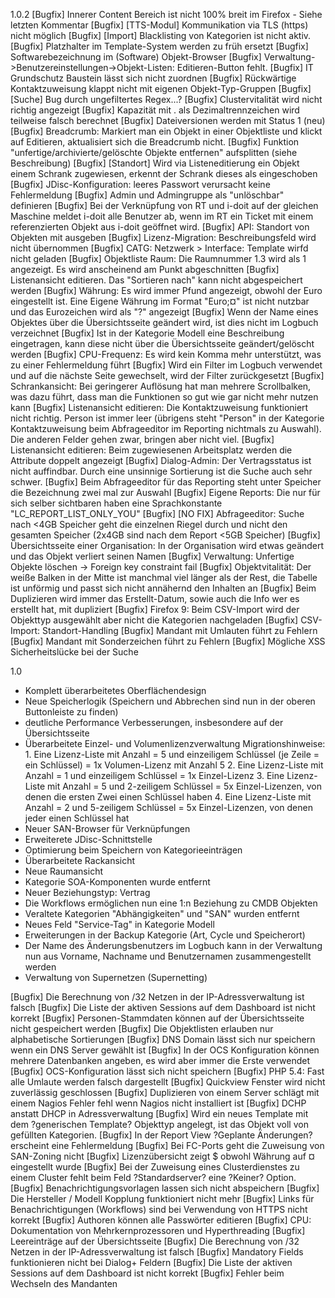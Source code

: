 1.0.2
[Bugfix]    Innerer Content Bereich ist nicht 100% breit im Firefox - Siehe letzten Kommentar
 [Bugfix]    [TTS-Modul] Kommunikation via TLS (https) nicht möglich
 [Bugfix]    [Import] Blacklisting von Kategorien ist nicht aktiv.
 [Bugfix]    Platzhalter im Template-System werden zu früh ersetzt
 [Bugfix]    Softwarebezeichnung im (Software) Objekt-Browser
 [Bugfix]    Verwaltung->Benutzereinstellungen->Objekt-Listen: Editieren-Button fehlt.
 [Bugfix]    IT Grundschutz Baustein lässt sich nicht zuordnen
 [Bugfix]    Rückwärtige Kontaktzuweisung klappt nicht mit eigenen Objekt-Typ-Gruppen
 [Bugfix]    [Suche] Bug durch ungefiltertes Regex...?
 [Bugfix]    Clustervitalität wird nicht richtig angezeigt
 [Bugfix]    Kapazität mit . als Dezimaltrennzeichen wird teilweise falsch berechnet
 [Bugfix]    Dateiversionen werden mit Status 1 (neu)
 [Bugfix]    Breadcrumb: Markiert man ein Objekt in einer Objektliste und klickt auf Editieren, aktualisiert sich die Breadcrumb nicht.
 [Bugfix]    Funktion "unfertige/archivierte/gelöschte Objekte entfernen" aufsplitten (siehe Beschreibung)
 [Bugfix]    [Standort] Wird via Listeneditierung ein Objekt einem Schrank zugewiesen, erkennt der Schrank dieses als eingeschoben
 [Bugfix]    JDisc-Konfiguration: leeres Passwort verursacht keine Fehlermeldung
 [Bugfix]    Admin und Admingruppe als "unlöschbar" definieren
 [Bugfix]    Bei der Verknüpfung von RT und i-doit auf der gleichen Maschine meldet i-doit alle Benutzer ab, wenn im RT ein Ticket mit einem referenzierten Objekt aus i-doit geöffnet wird.
 [Bugfix]    API: Standort von Objekten mit ausgeben
 [Bugfix]    Lizenz-Migration: Beschreibungsfeld wird nicht übernommen
 [Bugfix]    CATG: Netzwerk > Interface: Template wirfd nicht geladen
 [Bugfix]    Objektliste Raum: Die Raumnummer 1.3 wird als 1 angezeigt. Es wird anscheinend am Punkt abgeschnitten
 [Bugfix]    Listenansicht editieren. Das "Sortieren nach" kann nicht abgespeichert werden
 [Bugfix]    Währung: Es wird immer Pfund angezeigt, obwohl der Euro eingestellt ist. Eine Eigene Währung im Format "Euro;¤" ist nicht nutzbar und das Eurozeichen wird als "?" angezeigt
 [Bugfix]    Wenn der Name eines Objektes über die Übersichtsseite geändert wird, ist dies nicht im Logbuch verzeichnet
 [Bugfix]    Ist in der Kategorie Modell eine Beschreibung eingetragen, kann diese nicht über die Übersichtsseite geändert/gelöscht werden
 [Bugfix]    CPU-Frequenz: Es wird kein Komma mehr unterstützt, was zu einer Fehlermeldung führt
 [Bugfix]    Wird ein Filter im Logbuch verwendet und auf die nächste Seite gewechselt, wird der Filter zurückgesetzt
 [Bugfix]    Schrankansicht: Bei geringerer Auflösung hat man mehrere Scrollbalken, was dazu führt, dass man die Funktionen so gut wie gar nicht mehr nutzen kann
 [Bugfix]    Listenansicht editieren: Die Kontaktzuweisung funktioniert nicht richtig. Person ist immer leer (übrigens steht "Person" in der Kategorie Kontaktzuweisung beim Abfrageeditor im Reporting nichtmals zu Auswahl). Die anderen Felder gehen zwar, bringen aber nicht viel.
 [Bugfix]    Listenansicht editieren: Beim zugewiesenen Arbeitsplatz werden die Attribute doppelt angezeigt
 [Bugfix]    Dialog-Admin: Der Vertragsstatus ist nicht auffindbar. Durch eine unsinnige Sortierung ist die Suche auch sehr schwer.
 [Bugfix]    Beim Abfrageeditor für das Reporting steht unter Speicher die Bezeichnung zwei mal zur Auswahl
 [Bugfix]    Eigene Reports: Die nur für sich selber sichtbaren haben eine Sprachkonstante "LC_REPORT_LIST_ONLY_YOU"
 [Bugfix]    [NO FIX] Abfrageeditor: Suche nach <4GB Speicher geht die einzelnen Riegel durch und nicht den gesamten Speicher (2x4GB sind nach dem Report <5GB Speicher)
 [Bugfix]    Übersichtsseite einer Organisation: In der Organisation wird etwas geändert und das Objekt verliert seinen Namen
 [Bugfix]    Verwaltung: Unfertige Objekte löschen -> Foreign key constraint fail
 [Bugfix]    Objektvitalität: Der weiße Balken in der Mitte ist manchmal viel länger als der Rest, die Tabelle ist unförmig und passt sich nicht annähernd den Inhalten an
 [Bugfix]    Beim Duplizieren wird immer das Erstellt-Datum, sowie auch die Info wer es erstellt hat, mit dupliziert
 [Bugfix]    Firefox 9: Beim CSV-Import wird der Objekttyp ausgewählt aber nicht die Kategorien nachgeladen
 [Bugfix]    CSV-Import: Standort-Handling
 [Bugfix]    Mandant mit Umlauten führt zu Fehlern
 [Bugfix]    Mandant mit Sonderzeichen führt zu Fehlern
 [Bugfix]    Mögliche XSS Sicherheitslücke bei der Suche

1.0
- Komplett überarbeitetes Oberflächendesign
 - Neue Speicherlogik (Speichern und Abbrechen sind nun in der oberen Buttonleiste zu finden)
 - deutliche Performance Verbesserungen, insbesondere auf der Übersichtsseite
 - Überarbeitete Einzel- und Volumenlizenzverwaltung
    Migrationshinweise:
        1. Eine Lizenz-Liste mit Anzahl = 5 und einzeiligem Schlüssel (je Zeile = ein Schlüssel) = 1x Volumen-Lizenz mit Anzahl 5
        2. Eine Lizenz-Liste mit Anzahl = 1 und einzeiligem Schlüssel = 1x Einzel-Lizenz
        3. Eine Lizenz-Liste mit Anzahl = 5 und 2-zeiligem Schlüssel = 5x Einzel-Lizenzen, von denen die ersten Zwei einen Schlüssel haben
        4. Eine Lizenz-Liste mit Anzahl = 2 und 5-zeiligem Schlüssel = 5x Einzel-Lizenzen, von denen jeder einen Schlüssel hat
 - Neuer SAN-Browser für Verknüpfungen
 - Erweiterete JDisc-Schnittstelle
 - Optimierung beim Speichern von Kategorieeinträgen
 - Überarbeitete Rackansicht
 - Neue Raumansicht
 - Kategorie SOA-Komponenten wurde entfernt
 - Neuer Beziehungstyp: Vertrag
 - Die Workflows ermöglichen nun eine 1:n Beziehung zu CMDB Objekten
 - Veraltete Kategorien "Abhängigkeiten" und "SAN" wurden entfernt
 - Neues Feld "Service-Tag" in Kategorie Modell
 - Erweiterungen in der Backup Kategorie (Art, Cycle und Speicherort)
 - Der Name des Änderungsbenutzers im Logbuch kann in der Verwaltung
   nun aus Vorname, Nachname und Benutzernamen zusammengestellt werden
 - Verwaltung von Supernetzen (Supernetting)

 [Bugfix]    Die Berechnung von /32 Netzen in der IP-Adressverwaltung ist falsch
 [Bugfix]    Die Liste der aktiven Sessions auf dem Dashboard ist nicht korrekt
 [Bugfix]    Personen-Stammdaten können auf der Übersichtsseite nicht gespeichert werden
 [Bugfix]    Die Objektlisten erlauben nur alphabetische Sortierungen
 [Bugfix]    DNS Domain lässt sich nur speichern wenn ein DNS Server gewählt ist
 [Bugfix]    In der OCS Konfiguration können mehrere Datenbanken angeben, es wird aber immer die Erste verwendet
 [Bugfix]    OCS-Konfiguration lässt sich nicht speichern
 [Bugfix]    PHP 5.4: Fast alle Umlaute werden falsch dargestellt
 [Bugfix]    Quickview Fenster wird nicht zuverlässig geschlossen
 [Bugfix]    Duplizieren von einem Server schlägt mit einem Nagios Fehler fehl wenn Nagios nicht installiert ist
 [Bugfix]    DCHP anstatt DHCP in Adressverwaltung
 [Bugfix]    Wird ein neues Template mit dem ?generischen Template? Objekttyp angelegt, ist das Objekt voll von gefüllten Kategorien.
 [Bugfix]    In der Report View ?Geplante Änderungen? erscheint eine Fehlermeldung
 [Bugfix]    Bei FC-Ports geht die Zuweisung von SAN-Zoning nicht
 [Bugfix]    Lizenzübersicht zeigt $ obwohl Währung auf ¤ eingestellt wurde
 [Bugfix]    Bei der Zuweisung eines Clusterdienstes zu einem Cluster fehlt beim Feld ?Standardserver? eine ?Keiner? Option.
 [Bugfix]    Benachrichtigungsvorlagen lassen sich nicht abspeichern
 [Bugfix]    Die Hersteller / Modell Kopplung funktioniert nicht mehr
 [Bugfix]    Links für Benachrichtigungen (Workflows) sind bei Verwendung von HTTPS nicht korrekt
 [Bugfix]    Authoren können alle Passwörter editieren
 [Bugfix]    CPU: Dokumentation von Mehrkernprozessoren und Hyperthreading
 [Bugfix]    Leereinträge auf der Übersichtsseite
 [Bugfix]    Die Berechnung von /32 Netzen in der IP-Adressverwaltung ist falsch
 [Bugfix]    Mandatory Fields funktionieren nicht bei Dialog+ Feldern
 [Bugfix]    Die Liste der aktiven Sessions auf dem Dashboard ist nicht korrekt
 [Bugfix]    Fehler beim Wechseln des Mandanten
